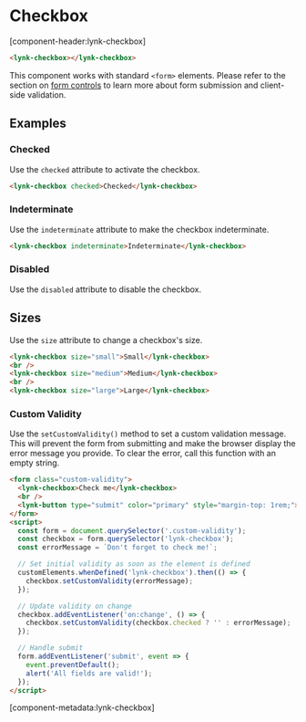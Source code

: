 # Checkbox

[component-header:lynk-checkbox]

```html preview
<lynk-checkbox></lynk-checkbox>
```
<lynk-alert> This component works with standard `<form>` elements. Please refer to the section on [form controls](/getting-started/form-controls) to learn more about form submission and client-side validation.</lynk-alert>

## Examples

### Checked

Use the `checked` attribute to activate the checkbox.

```html preview
<lynk-checkbox checked>Checked</lynk-checkbox>
```

### Indeterminate

Use the `indeterminate` attribute to make the checkbox indeterminate.

```html preview
<lynk-checkbox indeterminate>Indeterminate</lynk-checkbox>
```

### Disabled

Use the `disabled` attribute to disable the checkbox.

## Sizes

Use the `size` attribute to change a checkbox's size.

```html preview
<lynk-checkbox size="small">Small</lynk-checkbox>
<br />
<lynk-checkbox size="medium">Medium</lynk-checkbox>
<br />
<lynk-checkbox size="large">Large</lynk-checkbox>
```

### Custom Validity

Use the `setCustomValidity()` method to set a custom validation message. This will prevent the form from submitting and make the browser display the error message you provide. To clear the error, call this function with an empty string.

```html preview
<form class="custom-validity">
  <lynk-checkbox>Check me</lynk-checkbox>
  <br />
  <lynk-button type="submit" color="primary" style="margin-top: 1rem;">Submit</lynk-button>
</form>
<script>
  const form = document.querySelector('.custom-validity');
  const checkbox = form.querySelector('lynk-checkbox');
  const errorMessage = `Don't forget to check me!`;

  // Set initial validity as soon as the element is defined
  customElements.whenDefined('lynk-checkbox').then(() => {
    checkbox.setCustomValidity(errorMessage);
  });

  // Update validity on change
  checkbox.addEventListener('on:change', () => {
    checkbox.setCustomValidity(checkbox.checked ? '' : errorMessage);
  });

  // Handle submit
  form.addEventListener('submit', event => {
    event.preventDefault();
    alert('All fields are valid!');
  });
</script>
```

[component-metadata:lynk-checkbox]
